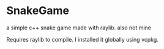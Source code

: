 # SnakeGame
a simple c++ snake game made with raylib. also not mine

Requires raylib to compile. I installed it globally using vcpkg.

